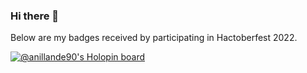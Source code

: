 ### Hi there 👋

Below are my badges received by participating in Hactoberfest 2022.

[![@anillande90's Holopin board](https://holopin.me/anillande90)](https://holopin.io/@anillande90)

<!--
**anillande90/anillande90** is a ✨ _special_ ✨ repository because its `README.md` (this file) appears on your GitHub profile.

Here are some ideas to get you started:

- 🔭 I’m currently working on ...
- 🌱 I’m currently learning ...
- 👯 I’m looking to collaborate on ...
- 🤔 I’m looking for help with ...
- 💬 Ask me about ...
- 📫 How to reach me: ...
- 😄 Pronouns: ...
- ⚡ Fun fact: ...
-->
